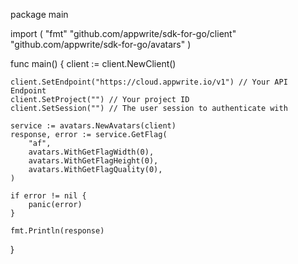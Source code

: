 package main

import (
    "fmt"
    "github.com/appwrite/sdk-for-go/client"
    "github.com/appwrite/sdk-for-go/avatars"
)

func main() {
    client := client.NewClient()

    client.SetEndpoint("https://cloud.appwrite.io/v1") // Your API Endpoint
    client.SetProject("") // Your project ID
    client.SetSession("") // The user session to authenticate with

    service := avatars.NewAvatars(client)
    response, error := service.GetFlag(
        "af",
        avatars.WithGetFlagWidth(0),
        avatars.WithGetFlagHeight(0),
        avatars.WithGetFlagQuality(0),
    )

    if error != nil {
        panic(error)
    }

    fmt.Println(response)
}
